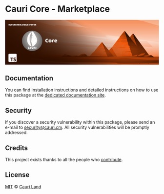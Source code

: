 # Cauri Core - Marketplace

<p align="center">
    <img src="https://raw.githubusercontent.com/cauriland/core/main/banner.png" />
</p>

## Documentation

You can find installation instructions and detailed instructions on how to use this package at the [dedicated documentation site](https://docs.cauri.cm/guidebook/core/plugins/core-magistrate-crypto.html).

## Security

If you discover a security vulnerability within this package, please send an e-mail to security@cauri.cm. All security vulnerabilities will be promptly addressed.

## Credits

This project exists thanks to all the people who [contribute](../../../../contributors).

## License

[MIT](LICENSE) © [Cauri Land](https://cauri.cm)
